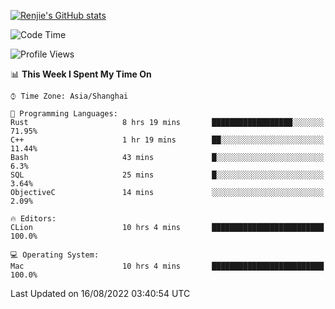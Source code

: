 [![Renjie's GitHub stats](https://github-readme-stats.vercel.app/api?username=liurenjie1024&show_icons=true&theme=chartreuse-dark)](https://github.com/anuraghazra/github-readme-stats)

<!--START_SECTION:waka-->
![Code Time](http://img.shields.io/badge/Code%20Time-117%20hrs%2044%20mins-blue)

![Profile Views](http://img.shields.io/badge/Profile%20Views-13-blue)

📊 **This Week I Spent My Time On** 

```text
⌚︎ Time Zone: Asia/Shanghai

💬 Programming Languages: 
Rust                     8 hrs 19 mins       ██████████████████░░░░░░░   71.95% 
C++                      1 hr 19 mins        ██░░░░░░░░░░░░░░░░░░░░░░░   11.44% 
Bash                     43 mins             █░░░░░░░░░░░░░░░░░░░░░░░░   6.3% 
SQL                      25 mins             █░░░░░░░░░░░░░░░░░░░░░░░░   3.64% 
ObjectiveC               14 mins             ░░░░░░░░░░░░░░░░░░░░░░░░░   2.09%

🔥 Editors: 
CLion                    10 hrs 4 mins       █████████████████████████   100.0%

💻 Operating System: 
Mac                      10 hrs 4 mins       █████████████████████████   100.0%

```


 Last Updated on 16/08/2022 03:40:54 UTC
<!--END_SECTION:waka-->

